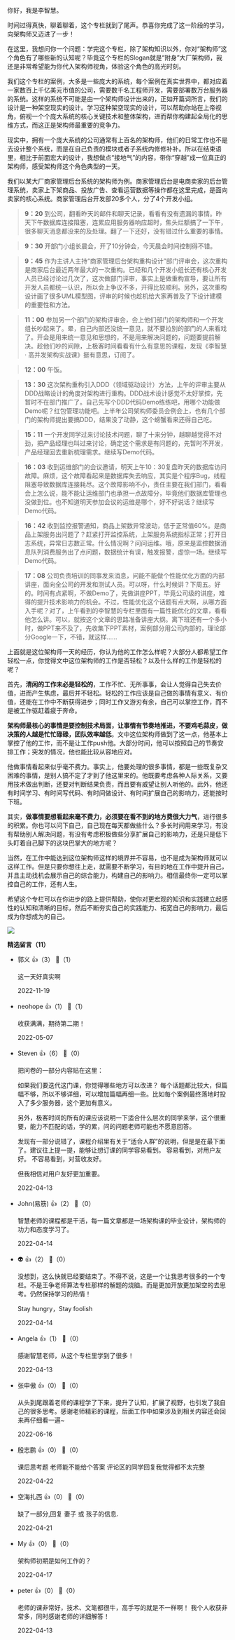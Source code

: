 你好，我是李智慧。

时间过得真快，聊着聊着，这个专栏就到了尾声。恭喜你完成了这一阶段的学习，向架构师又迈进了一步！

在这里，我想问你一个问题：学完这个专栏，除了架构知识以外，你对“架构师”这个角色有了哪些新的认知呢？毕竟这个专栏的Slogan就是“附身”大厂架构师，我还是非常希望能为你代入架构师视角，体验这个角色的高光时刻。

我们这个专栏的案例，大多是一些庞大的系统，每个案例在真实世界中，都对应着一家数百上千亿美元市值的公司，需要数千名工程师开发，需要部署数万台服务器的系统。这样的系统不可能是由一个架构师设计出来的，正如开篇词所言，我们的设计是一种架空现实的设计。学习这种架空现实的设计，可以帮助你站在上帝视角，俯视一个个庞大系统的核心关键技术和整体架构，进而帮你构建起全局化的思维方式，而这正是架构师最重要的竞争力。

现实中，拥有一个庞大系统的公司通常有上百名的架构师，他们的日常工作也不是去设计整个系统，而是在自己负责的模块或者子系统内修修补补。所以在结束语里，相比于前面宏大的设计，我想做点“接地气”的内容，带你“穿越”成一位真正的架构师，感受架构师这个角色典型的一天。

我们以某大厂商家管理后台系统的架构师为例。商家管理后台是电商卖家的后台管理系统，卖家上下架商品、投放广告、查看运营数据等操作都在这里完成，是面向卖家的核心系统。商家管理后台开发部20多个人，分了4个开发小组。

> **9：20** 到公司，翻看昨天的邮件和聊天记录，看看有没有遗漏的事情。昨天下午数据库连接阻塞，连累应用服务器响应超时，焦头烂额搞了一下午，很多聊天消息都没来的及处理。翻了一下还好，没有错过什么重要的事情。

> **9：30** 开部门小组长晨会，开了10分钟会，今天晨会时间控制得不错。

> **9：45** 作为主讲人主持“商家管理后台架构重构设计”部门评审会，这次重构是商家后台最近两年最大的一次重构。已经和几个开发小组长还有核心开发人员已经讨论过几次了，这次做部门评审，事实上是做重构宣导，要让所有开发人员都统一认识，所以会上争议不多，开得比较顺利。另外，这次重构设计画了很多UML模型图，评审的时候也趁机给大家再普及了下设计建模的重要性和方法。

> **11：00** 参加另一个部门的架构评审会，会上他们部门的架构师和一个开发组长吵起来了。晕，自己内部还没统一意见，就不要拉别的部门的人来看戏了。开会是用来统一意见和思想的，不是用来解决问题的，问题要提前解决。趁他们吵的间隙，上极客时间看看有什么有意思的课程，发现《李智慧 · 高并发架构实战课》挺有意思，订阅了。

> **12：00** 午饭。

> **13：30** 这次架构重构引入DDD（领域驱动设计）方法，上午的评审主要从DDD战略设计的角度对架构进行重构。DDD战术设计感觉不太好掌控，先暂时不在部门推广了。自己先写个DDD代码Demo练练吧，用哪个功能做Demo呢？红包管理功能吧。上半年公司架构师委员会例会上，也有几个部门的架构师提出要搞DDD，结果没了动静，这个螃蟹看来还得自己吃。

> **15：11** 一个开发同学过来讨论技术问题，聊了十来分钟，越聊越觉得不对劲，把产品经理也叫过来讨论，确定这个需求是有问题的，先暂时不开发，产品经理回去重新梳理需求。继续写Demo代码。

> **16：03** 收到运维部门的会议邀请，明天上午10：30复盘昨天的数据库访问故障。麻烦，这个故障看起来是数据库失去响应，其实是个程序Bug，线程阻塞导致数据库连接耗尽。这个故障影响不小，责任主要在我们部门，看看会上怎么说，能不能让运维部门也承担一点故障分，毕竟他们数据库管理也没做到位。也不知道明天参加会议的运维是哪个，好不好说话？继续写Demo代码。

> **16：42** 收到监控报警通知，商品上架数异常波动，低于正常值60%。是商品上架服务出问题了？赶紧打开监控系统，上架服务系统指标正常；打开日志系统，异常日志数正常。什么情况啊？问问运维。哦，原来是监控数据消息队列消费服务出了点问题，数据统计有误，触发报警，虚惊一场。继续写Demo代码。

> **17：08** 公司负责培训的同事发来消息，问能不能做个性能优化方面的内部讲座，面向全公司的开发和测试人员。可以呀，什么时候讲？下周五。好的。时间有点紧啊，不做Demo了，先做讲座PPT，毕竟公司级的讲座，难得的提升技术影响力的机会。不过，性能优化这个话题有点大啊，从哪方面入手呢？对了，上午看到的李智慧的专栏里面有一篇性能优化的文章，看看他怎么讲。可以，就按这个文章的思路准备讲座大纲。离下班还有一个多小时，做PPT来不及了，先收集下PPT素材，案例部分用公司内部的，理论部分Google一下，不错，就这样……

上面就是这位架构师一天的经历，你认为他的工作怎么样呢？大部分人都希望工作轻松一点，你觉得文中这位架构师的工作是否轻松？以及什么样的工作是轻松的呢？

首先，**清闲的工作未必是轻松的**，工作不忙、无所事事，会让人觉得自己失去价值，进而产生焦虑，最后并不轻松。轻松的工作应该是自己做的事情有意义、有价值，还能在工作中不断获得进步；同时工作又游刃有余，自己可以掌控工作，而不是被工作驱赶着疲于奔命。

**架构师最核心的事情是要控制技术局面，让事情有节奏地推进，不要鸡毛蒜皮，做决策的人越是忙忙碌碌，团队效率越低**。文中这位架构师做到了这一点，他基本上掌控了他的工作，而不是让工作push他。大部分时间，他可以按照自己的节奏安排工作；突发的情况，他也能比较从容地应对。

他做事情看起来似乎毫不费力。事实上，他要处理的很多事情，都是一些既复杂又困难的事情，是别人搞不定了才到了他这里来的。他既要考虑各种人际关系，又要用技术做出判断，还要对判断结果负责，而且要有威望让别人听他的。此外，他还有时间学习、有时间写代码、有时间做设计、有时间扩展自己的影响力，还能按时下班。

其实，**做事情要想看起来毫不费力，必须要在看不到的地方费很大力气**，进行很多的积累。你也可以问下自己，自己现在每天都做些什么？多长时间用来学习，有没有帮助别人解决问题，有没有考虑积极做些分享扩展自己的影响力，还是只是低下头盯着自己脚下的这块巴掌大的地方呢？

当然，在工作中能达到这位架构师这样的境界并不容易，也不是成为架构师就可以这样工作。但是只要你想往上走，就需要不断学习，有目的地在工作中提升自己，并且主动找机会展示自己的综合能力，构建自己的影响力。相信最终你一定可以掌控自己的工作，还有人生。

希望这个专栏可以在你进步的路上提供帮助，使你对更宏观的知识和实践建立起感性的认知和清晰的目标，然后不断夯实自己的实践能力、拓宽自己的影响力，最后成为你想成为的自己。

[![](https://static001.geekbang.org/resource/image/57/9a/5778bb5fcfeefe22d003be841551489a.jpg?wh=1142x801)](https://jinshuju.net/f/x0MpWT)
<div><strong>精选留言（11）</strong></div><ul>
<li><span>郭义</span> 👍（3） 💬（1）<p>这一天好真实啊</p>2022-11-19</li><br/><li><span>neohope</span> 👍（1） 💬（1）<p>收获满满，期待第二期！</p>2022-05-07</li><br/><li><span>Steven</span> 👍（6） 💬（0）<p>把问卷的一部分内容贴在这里：

如果我们要迭代这门课，你觉得哪些地方可以改进？
每个话题都比较大，但篇幅不够，所以不够详细，可以增加篇幅再细一些。比如每个案例最终落地时投入了多少服务器，这个更加有意义。

另外，极客时间的所有的课应该说明一下适合什么层次的同学来学，这个很重要，能力不匹配的话，学的累，问的问题老师可能也不愿意回答。


发现有一部分说错了，课程介绍里有关于“适合人群”的说明，但是是在最下面了。建议往上提一提，能够让想订课的同学容易看到。
容易看到，对用户友好。
不容易看到，对营收友好。

但我相信对用户友好更加重要。</p>2022-04-13</li><br/><li><span>John(易筋)</span> 👍（2） 💬（0）<p>智慧老师的课程都是干活，每一篇文章都是一场架构课的毕业设计，架构师的功力和态度学习了。</p>2022-04-14</li><br/><li><span>👽</span> 👍（2） 💬（0）<p>没想到，这么快就已经要结束了。不得不说，这是一个让我思考很多的一个专栏。不是王争老师算法专栏那样的解题的烧脑。而是更加开放更加架空的去思考。仍然保持学习的热情！

Stay hungry，Stay foolish</p>2022-04-14</li><br/><li><span>Angela</span> 👍（1） 💬（0）<p>感谢智慧老师，从这个专栏里学到了很多！</p>2022-04-13</li><br/><li><span>张申傲</span> 👍（0） 💬（0）<p>从头到尾跟着老师的课程学了下来，提升了认知，扩展了视野，也引发了我自己的很多思考。感谢老师精彩的课程，后面工作中如果涉及到相关内容还会回来再仔细看一遍~</p>2022-06-16</li><br/><li><span>殷志鹏</span> 👍（0） 💬（0）<p>课后思考题 老师能不能给个答案 评论区的同学回复我觉得都不太完整</p>2022-04-22</li><br/><li><span>空海扎西</span> 👍（0） 💬（0）<p>缺了一部分,回复 妻子 或 孩子的信息.</p>2022-04-21</li><br/><li><span>My</span> 👍（0） 💬（0）<p>架构师初期是如何工作的？</p>2022-04-17</li><br/><li><span>peter</span> 👍（0） 💬（0）<p>老师的课非常好，技术、文笔都很牛，高手写的就是不一样啊！ 我个人收获非常多，同时感谢老师的详细解答！</p>2022-04-13</li><br/>
</ul>